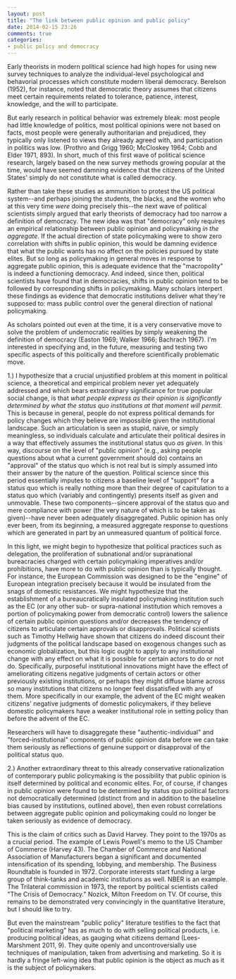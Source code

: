 ```yaml
---
layout: post
title: "The link between public opinion and public policy"
date: 2014-02-15 23:26
comments: true
categories: 
- public policy and democracy
---
```


Early theorists in modern political science had high hopes for using new survey techniques to analyze the individual-level psychological and behavorial processes which constitute modern liberal democracy. Berelson (1952), for instance, noted that democratic theory assumes that citizens meet certain requirements related to tolerance, patience, interest, knowledge, and the will to participate.

But early research in political behavior was extremely bleak: most people had little knowledge of politics, most political opinions were not based on facts, most people were generally authoritarian and prejudiced, they typically only listened to views they already agreed with, and participation in politics was low. (Prothro and Grigg 1960; McCloskey 1964; Cobb and Elder 1971, 893). In short, much of this first wave of political science research, largely based on the new survey methods growing popular at the time, would have seemed damning evidence that the citizens of the United States' simply do not constitute what is called democracy.

Rather than take these studies as ammunition to protest the US political system--and perhaps joining the students, the blacks, and the women who at this very time *were* doing precisely this--the next wave of political scientists simply argued that early theorists of democracy had too narrow a definition of democracy. The new idea was that "democracy" only requires an empirical relationship between public opinion and policymaking *in the aggregate*. If the actual direction of state policymaking were to show zero correlation with shifts in public opinion, this would be damning evidence that what the public wants has no affect on the policies pursued by state elites. But so long as policymaking in general moves in response to aggregate public opinion, this is adequate evidence that the "macropolity" is indeed a functioning democracy. And indeed, since then, political scientists have found that in democracies, shifts in public opinion tend to be followed by corresponding shifts in policymaking. Many scholars interpert these findings as evidence that democratic institutions deliver what they're supposed to: mass public control over the general direction of national policymaking.

As scholars pointed out even at the time, it is a very conservative move to solve the problem of undemocratic realities by simply weakening the definition of democracy (Easton 1969; Walker 1966; Bachrach 1967). I'm interested in specifying and, in the future, measuring and testing two specific aspects of this politically and therefore scientifically problematic move.

1.) I hypothesize that a crucial unjustified problem at this moment in political science, a theoretical and empirical problem never yet adequately addressed and which bears extraordinary significance for true popular social change, is that *what people express as their opinion is significantly determined by what the status quo institutions at that moment will permit.* This is because in general, people do not express political demands for policy changes which they believe are impossible given the institutional landscape. Such an articulation is seen as stupid, naive, or simply meaningless, so individuals calculate and articulate their political desires in a way that effectively assumes the institutional status quo *as given*. In this way, discourse on the level of "public opinion" (e.g., asking people questions about what a current government should do) contains an "approval" of the status quo which is not real but is simply assumed into their answer by the nature of the question. Political science since this period essentially imputes to citizens a baseline level of "support" for a status quo which is really nothing more than their degree of capitulation to a status quo which (variably and contingently) presents itself as given and unmovable. These two components--sincere approval of the status quo and mere compliance with power (the very nature of which is to be taken as given)--have never been adequately disaggregated. Public opinion has only ever been, from its beginning, a measured aggregate response to questions which are generated in part by an unmeasured quantum of political force.

In this light, we might begin to hypothesize that political practices such as delegation, the proliferation of subnational and/or supranational bureacracies charged with certain policymaking imperatives and/or prohibitions, have more to do with public opinion than is typically thought. For instance, the European Commission was designed to be the "engine" of European integration precisely because it would be insulated from the snags of domestic resistances. We might hypothesize that the establishment of a bureaucratically insulated policymaking institution such as the EC (or any other sub- or supra-national institution which removes a portion of policymaking power from democratic control) lowers the salience of certain public opinion questions and/or decreases the tendency of citizens to articulate certain approvals or disapprovals. Political scientists such as Timothy Hellwig have shown that citizens do indeed discount their judgments of the political landscape based on exogenous changes such as economic globalization, but this logic ought to apply to any institutional change with any effect on what it is possible for certain actors to do or not do. Specifically, purposeful institutional innovations might have the effect of ameliorating citizens negative judgments of certain actors or other previously existing institutions, or perhaps they might diffuse blame across so many institutions that citizens no longer feel dissatisfied with any of them. More specifically in our example, the advent of the EC might weaken citizens' negative judgments of domestic policymakers, if they believe domestic policymakers have a weaker institutional role in setting policy than before the advent of the EC. 

Researchers will have to disaggregate these "authentic-individual" and "forced-institutional" components of public opinion data before we can take them seriously as reflections of genuine support or disapproval of the political status quo.

2.) Another extraordinary threat to this already conservative rationalization of contemporary public policymaking is the possibility that public opinion is itself determined by political and economic elites. For, of course, if changes in public opinion were found to be determined by status quo political factors not democratically determined (distinct from and in addition to the baseline bias caused by institutions, outlined above), then even robust correlations between aggregate public opinion and policymaking could no longer be taken seriously as evidence of democracy.

This is the claim of critics such as David Harvey. They point to the 1970s as a crucial period. The example of Lewis Powell's memo to the US Chamber of Commerce (Harvey 43). The Chamber of Commerce and National Association of Manufacturers began a significant and documented intensification of its spending, lobbying, and membership. The Business Roundtable is founded in 1972. Corporate interests start funding a large group of think-tanks and academic institutions as well. NBER is an example. The Trilateral commission in 1973, the report by political scientists called "The Crisis of Democracy." Nozick, Milton Freedom on TV. Of course, this remains to be demonstrated very convincingly in the quantitative literature, but I should like to try.

But even the mainstream "public policy" literature testifies to the fact that "political marketing" has as much to do with selling political products, i.e. producing political ideas, as gauging what citizens demand (Lees-Marshment 2011, 9). They quite openly and uncontroversially use techniques of manipulation, taken from advertising and marketing. So it is hardly a fringe left-wing idea that public opinion is the object as much as it is the subject of policymakers.